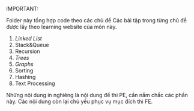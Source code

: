 IMPORTANT: 

Folder này tổng hợp code theo các chủ đề
Các bài tập trong từng chủ đề được lấy theo learning website của môn này. 

1. *Linked List*
2. Stack&Queue
3. Recursion
4. *Trees* 
5. *Graphs* 
6. Sorting
7. Hashing
8. Text Processing

Những nội dung in nghiêng là nội dung để thi PE, cần nắm chắc các phần này. 
Các nội dung còn lại chủ yếu phục vụ mục đích thi FE. 

